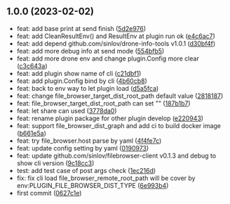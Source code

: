 ## 1.0.0 (2023-02-02)

* feat: add base print at send finish ([5d2e976](https://github.com/sinlov/drone-file-browser-plugin/commit/5d2e976))
* feat: add CleanResultEnv() and ResultEnv at plugin run ok ([e4c6ac7](https://github.com/sinlov/drone-file-browser-plugin/commit/e4c6ac7))
* feat: add depend github.com/sinlov/drone-info-tools v1.0.1 ([d30bf4f](https://github.com/sinlov/drone-file-browser-plugin/commit/d30bf4f))
* feat: add more debug info at send mode ([554bfb5](https://github.com/sinlov/drone-file-browser-plugin/commit/554bfb5))
* feat: add more drone env and change plugin.Config more clear ([c3c643a](https://github.com/sinlov/drone-file-browser-plugin/commit/c3c643a))
* feat: add plugin show name of cli ([c21dbf1](https://github.com/sinlov/drone-file-browser-plugin/commit/c21dbf1))
* feat: add plugin.Config bind by cli ([4b60cb8](https://github.com/sinlov/drone-file-browser-plugin/commit/4b60cb8))
* feat: back to env way to let plugin load ([d5a5fca](https://github.com/sinlov/drone-file-browser-plugin/commit/d5a5fca))
* feat: change file_browser_target_dist_root_path default value ([2818187](https://github.com/sinlov/drone-file-browser-plugin/commit/2818187))
* feat: file_browser_target_dist_root_path can set "" ([187b1b7](https://github.com/sinlov/drone-file-browser-plugin/commit/187b1b7))
* feat: let share can used ([3778da0](https://github.com/sinlov/drone-file-browser-plugin/commit/3778da0))
* feat: rename plugin package for other plugin develop ([e220943](https://github.com/sinlov/drone-file-browser-plugin/commit/e220943))
* feat: support file_browser_dist_graph and add ci to build docker image ([b661e5a](https://github.com/sinlov/drone-file-browser-plugin/commit/b661e5a))
* feat: try file_browser.host parse by yaml ([4f4fe7c](https://github.com/sinlov/drone-file-browser-plugin/commit/4f4fe7c))
* feat: update config setting by yaml ([0190973](https://github.com/sinlov/drone-file-browser-plugin/commit/0190973))
* feat: update github.com/sinlov/filebrowser-client v0.1.3 and debug to show cli version ([9c18cc3](https://github.com/sinlov/drone-file-browser-plugin/commit/9c18cc3))
* test: add test case of post args check ([1ec216d](https://github.com/sinlov/drone-file-browser-plugin/commit/1ec216d))
* fix: fix cli load file_browser_remote_root_path will be cover by env:PLUGIN_FILE_BROWSER_DIST_TYPE ([6e993b4](https://github.com/sinlov/drone-file-browser-plugin/commit/6e993b4))
* first commit ([0627c1e](https://github.com/sinlov/drone-file-browser-plugin/commit/0627c1e))



